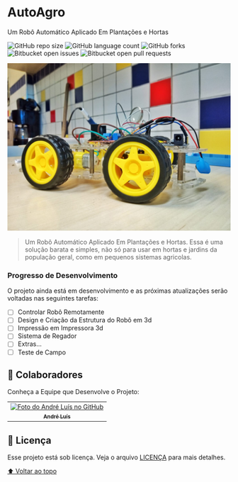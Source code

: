 # AutoAgro
Um Robô Automático Aplicado Em Plantações e Hortas

![GitHub repo size](https://img.shields.io/github/repo-size/iuricode/README-template?style=for-the-badge)
![GitHub language count](https://img.shields.io/github/languages/count/iuricode/README-template?style=for-the-badge)
![GitHub forks](https://img.shields.io/github/forks/iuricode/README-template?style=for-the-badge)
![Bitbucket open issues](https://img.shields.io/bitbucket/issues/iuricode/README-template?style=for-the-badge)
![Bitbucket open pull requests](https://img.shields.io/bitbucket/pr-raw/iuricode/README-template?style=for-the-badge)

<img src="project-image.jpg" alt="exemplo imagem">

> Um Robô Automático Aplicado Em Plantações e Hortas. Essa é uma solução barata e simples, não só para usar em hortas e jardins da população geral, como em pequenos sistemas agricolas.

### Progresso de Desenvolvimento

O projeto ainda está em desenvolvimento e as próximas atualizações serão voltadas nas seguintes tarefas:

- [ ] Controlar Robô Remotamente
- [ ] Design e Criação da Estrutura do Robô em 3d
- [ ] Impressão em Impressora 3d
- [ ] Sistema de Regador
- [ ] Extras...
- [ ] Teste de Campo

## 🤝 Colaboradores

Conheça a Equipe que Desenvolve o Projeto:

<table>
  <tr>
    <td align="center">
      <a href="#">
        <img src="https://avatars.githubusercontent.com/u/70450809?v=4" width="100px;" alt="Foto do André Luís no GitHub"/><br>
        <sub>
          <b>André Luís</b>
        </sub>
      </a>
    </td>
  </tr>
</table>


## 📝 Licença

Esse projeto está sob licença. Veja o arquivo [LICENÇA](LICENSE.md) para mais detalhes.

[⬆ Voltar ao topo](#nome-do-projeto)<br>

